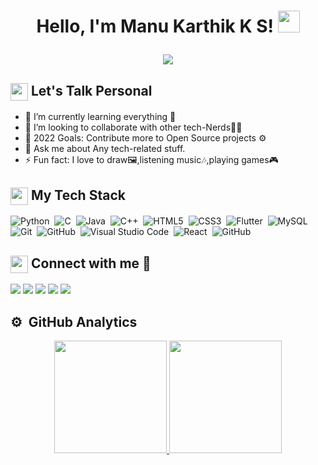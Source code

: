 <h1><p align="center">Hello,  I'm Manu Karthik K S! <img src="https://media.giphy.com/media/hvRJCLFzcasrR4ia7z/giphy.gif" width="35px"></h1></a></p>
<p align="center" data-sourcepos="16:1-16:268" dir="auto">
<img src="https://readme-typing-svg.herokuapp.com?font=Fira+Code&weight=500&size=24&pause=1000&center=true&width=435&separator=%3C&lines=Student+Developer+%E2%9C%AA%3CJAVA+Dev+%E2%99%9B+IoT+Dev+%3CLinux+Prodigy+%E3%83%84+App+Developer%3CCode();%3CCoffee();%3CSleep();" style="align: center;max-width: 100%;"></p>
<!---<p align="center"><b>I'm a student developer.</b><br/>I <b>specialize</b> in <b>Application Development👩‍💻</b> and <b>Python🐍.</b><br><br> <i>Loves to Contribute for the Society and learn new technologies.</i><br></p><br/>-->

<summary><h2><img src="https://emojis.slackmojis.com/emojis/images/1453406830/264/success-kid.png?1453406830" align="center"
                width="28" /> Let's Talk Personal</h2></summary>

- 🌱 I’m currently learning everything 🤣
- 👯 I’m looking to collaborate with other tech-Nerds👩‍💻
- 🥅 2022 Goals: Contribute more to Open Source projects ⚙
- 💬 Ask me about  Any tech-related stuff.
- ⚡ Fun fact: I love to draw🖼,listening music🎶,playing games🎮

<summary><h2><img src="https://emojis.slackmojis.com/emojis/images/1471045839/792/computer.gif?1471045839" align="center"
                width="28" /> My Tech Stack</h2> </summary>
          
![Python](https://img.shields.io/badge/Python-3776AB?flat&logo=python&logoColor=white)&nbsp;
![C](https://img.shields.io/badge/C-00599C?flat&logo=c&logoColor=white)&nbsp;
![Java](https://img.shields.io/badge/Java-ED8B00?flat&logo=java&logoColor=white)&nbsp;
![C++](https://img.shields.io/badge/C%2B%2B-00599C?flat&logo=c%2B%2B&logoColor=white)&nbsp;
![HTML5](https://img.shields.io/badge/HTML5-E34F26?flat&logo=html5&logoColor=white)&nbsp;
![CSS3](https://img.shields.io/badge/CSS3-green?flat&logo=css3&logoColor=white)&nbsp;
![Flutter](https://img.shields.io/badge/Flutter-02569B?flat&logo=flutter&logoColor=white)&nbsp;
![MySQL](https://img.shields.io/badge/MySQL-white?flat&logo=mysql&logoColor=black)&nbsp;
![Git](https://img.shields.io/badge/Git-F05032?flat&logo=git&logoColor=white)&nbsp;
![GitHub](https://img.shields.io/badge/-GitHub-05122A?style=flat&logo=github)&nbsp;
![Visual Studio Code](https://img.shields.io/badge/-Visual%20Studio%20Code-05122A?style=flat&logo=visual-studio-code&logoColor=007ACC)&nbsp;
![React](https://img.shields.io/badge/-React-05122A?style=flat&logo=react)&nbsp;
![GitHub](https://img.shields.io/badge/-JavaScript-05122A?style=flat&logo=javascript)&nbsp;
<br>

<summary><h2><img src="https://emojis.slackmojis.com/emojis/images/1605722420/11386/among_us_orange_dance.gif?1605722420" align="center"
                width="28" /> Connect with me 📶 </h2></summary>

<p align = "center">
  
[<img src="https://img.shields.io/badge/Gmail-D14836?style=for-the-badge&logo=gmail&logoColor=white" />](mailto:manukarthik097@gmail.com)
[<img src="https://img.shields.io/badge/linkedin-%230077B5.svg?&style=for-the-badge&logo=linkedin&logoColor=white" />](https://www.linkedin.com/in/manu-karthik-k-s/)
[<img src = "https://img.shields.io/badge/instagram-%23E4405F.svg?&style=for-the-badge&logo=instagram&logoColor=white">](https://www.instagram.com/manugourisankaram/)
[<img src = "https://img.shields.io/badge/WhatsApp-25D366?style=for-the-badge&logo=whatsapp&logoColor=white">](https://api.whatsapp.com/send?phone=9496699207&text=Chat%20with%20Manu)
[<img src="https://img.shields.io/badge/facebook-%231877F2.svg?&style=for-the-badge&logo=facebook&logoColor=white" />](https://www.facebook.com/manu.karthik.3388)


</p>

<summary><h2>⚙️ &nbsp;GitHub Analytics</h2></summary>

<p align="center">
<a href="https://github.com/MANU-KARTHIK-K-S/">
  <img height="180em" src="https://github-readme-stats-eight-theta.vercel.app/api?username=MANU-KARTHIK-K-S&show_icons=true&theme=algolia&include_all_commits=true&count_private=true"/>
  <img height="180em" src="https://github-readme-stats-eight-theta.vercel.app/api/top-langs/?username=MANU-KARTHIK-K-S&layout=compact&langs_count=8&theme=algolia"/>
</a>
</p>

<!---
MANU-KARTHIK-K-S/MANU-KARTHIK-K-S is a ✨ special ✨ repository because its `README.md` (this file) appears on your GitHub profile.
You can click the Preview link to take a look at your changes.
--->
